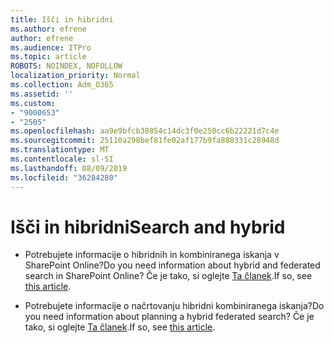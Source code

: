 ```yaml
---
title: Išči in hibridni
ms.author: efrene
author: efrene
ms.audience: ITPro
ms.topic: article
ROBOTS: NOINDEX, NOFOLLOW
localization_priority: Normal
ms.collection: Adm_O365
ms.assetid: ''
ms.custom:
- "9000653"
- "2505"
ms.openlocfilehash: aa9e9bfcb30854c14dc3f0e250cc6b22221d7c4e
ms.sourcegitcommit: 25110a298bef81fe02af177b9fa880331c28948d
ms.translationtype: MT
ms.contentlocale: sl-SI
ms.lasthandoff: 08/09/2019
ms.locfileid: "36284280"
---
```

# <a name="search-and-hybrid"></a><span data-ttu-id="cfde6-102">Išči in hibridni</span><span class="sxs-lookup"><span data-stu-id="cfde6-102">Search and hybrid</span></span>

- <span data-ttu-id="cfde6-103">Potrebujete informacije o hibridnih in kombiniranega iskanja v SharePoint Online?</span><span class="sxs-lookup"><span data-stu-id="cfde6-103">Do you need information about hybrid and federated search in SharePoint Online?</span></span> <span data-ttu-id="cfde6-104">Če je tako, si oglejte [Ta članek](https://docs.microsoft.com/sharepoint/hybrid/hybrid-search-in-sharepoint).</span><span class="sxs-lookup"><span data-stu-id="cfde6-104">If so, see [this article](https://docs.microsoft.com/sharepoint/hybrid/hybrid-search-in-sharepoint).</span></span>

- <span data-ttu-id="cfde6-105">Potrebujete informacije o načrtovanju hibridni kombiniranega iskanja?</span><span class="sxs-lookup"><span data-stu-id="cfde6-105">Do you need information about planning a hybrid federated search?</span></span>  <span data-ttu-id="cfde6-106">Če je tako, si oglejte [Ta članek](https://docs.microsoft.com/sharepoint/hybrid/plan-hybrid-federated-search).</span><span class="sxs-lookup"><span data-stu-id="cfde6-106">If so, see [this article](https://docs.microsoft.com/sharepoint/hybrid/plan-hybrid-federated-search).</span></span>



